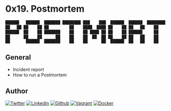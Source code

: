 # 0x19. Postmortem

```bash
██████   ██████  ███████ ████████ ███    ███  ██████  ██████  ████████ ███████ ███    ███ 
██   ██ ██    ██ ██         ██    ████  ████ ██    ██ ██   ██    ██    ██      ████  ████ 
██████  ██    ██ ███████    ██    ██ ████ ██ ██    ██ ██████     ██    █████   ██ ████ ██ 
██      ██    ██      ██    ██    ██  ██  ██ ██    ██ ██   ██    ██    ██      ██  ██  ██ 
██       ██████  ███████    ██    ██      ██  ██████  ██   ██    ██    ███████ ██      ██ 
```

## General

* Incident report
* How to run a Postmortem

## Author

<!-- twitter -->
[![Twitter](https://img.shields.io/twitter/follow/ralex_uy?style=social)](https://twitter.com/ralex_uy) <!-- linkedin --> [![Linkedin](https://img.shields.io/badge/LinkedIn-+24K-blue?style=social&logo=linkedin)](https://www.linkedin.com/in/ronald-rivero/) <!-- github --> [![Github](https://img.shields.io/github/followers/ralexrivero?style=social)](https://github.com/ralexrivero/) <!-- vagrant --> [![Vagrant](https://img.shields.io/static/v1?label=&message=Vagrant%20Profile&color=1868F2&logo=vagrant&labelColor=2F333A)](https://app.vagrantup.com/ralexrivero) <!-- docker --> [![Docker](https://img.shields.io/static/v1?label=&message=Docker%20Profile&color=2496ED&logo=Docker&labelColor=2F333A)](https://hub.docker.com/u/ralexrivero)